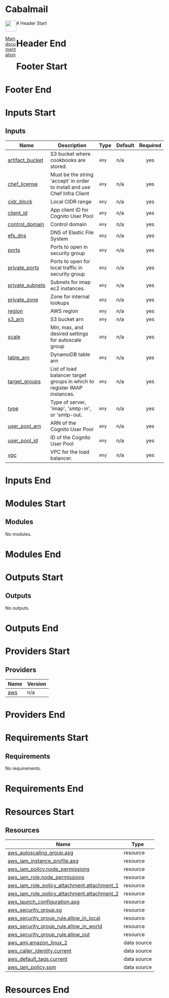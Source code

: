 <!-- BEGIN_TF_DOCS -->
# Cabalmail
<div style="width: 35px; float:left"><img src="../../docs/logo.png" width="35" />
<p><a href="../../README.md">Main documentation</a></p>
</div>
# Header Start

# Header End
# Footer Start

# Footer End
# Inputs Start
## Inputs

| Name | Description | Type | Default | Required |
|------|-------------|------|---------|:--------:|
| <a name="input_artifact_bucket"></a> [artifact\_bucket](#input\_artifact\_bucket) | S3 bucket where cookbooks are stored. | `any` | n/a | yes |
| <a name="input_chef_license"></a> [chef\_license](#input\_chef\_license) | Must be the string 'accept' in order to install and use Chef Infra Client | `any` | n/a | yes |
| <a name="input_cidr_block"></a> [cidr\_block](#input\_cidr\_block) | Local CIDR range | `any` | n/a | yes |
| <a name="input_client_id"></a> [client\_id](#input\_client\_id) | App client ID for Cognito User Pool | `any` | n/a | yes |
| <a name="input_control_domain"></a> [control\_domain](#input\_control\_domain) | Control domain | `any` | n/a | yes |
| <a name="input_efs_dns"></a> [efs\_dns](#input\_efs\_dns) | DNS of Elastic File System | `any` | n/a | yes |
| <a name="input_ports"></a> [ports](#input\_ports) | Ports to open in security group | `any` | n/a | yes |
| <a name="input_private_ports"></a> [private\_ports](#input\_private\_ports) | Ports to open for local traffic in security group | `any` | n/a | yes |
| <a name="input_private_subnets"></a> [private\_subnets](#input\_private\_subnets) | Subnets for imap ec2 instances. | `any` | n/a | yes |
| <a name="input_private_zone"></a> [private\_zone](#input\_private\_zone) | Zone for internal lookups | `any` | n/a | yes |
| <a name="input_region"></a> [region](#input\_region) | AWS region | `any` | n/a | yes |
| <a name="input_s3_arn"></a> [s3\_arn](#input\_s3\_arn) | S3 bucket arn | `any` | n/a | yes |
| <a name="input_scale"></a> [scale](#input\_scale) | Min, max, and desired settings for autoscale group | `any` | n/a | yes |
| <a name="input_table_arn"></a> [table\_arn](#input\_table\_arn) | DynamoDB table arn | `any` | n/a | yes |
| <a name="input_target_groups"></a> [target\_groups](#input\_target\_groups) | List of load balancer target groups in which to register IMAP instances. | `any` | n/a | yes |
| <a name="input_type"></a> [type](#input\_type) | Type of server, 'imap', 'smtp-in', or 'smtp-out. | `any` | n/a | yes |
| <a name="input_user_pool_arn"></a> [user\_pool\_arn](#input\_user\_pool\_arn) | ARN of the Cognito User Pool | `any` | n/a | yes |
| <a name="input_user_pool_id"></a> [user\_pool\_id](#input\_user\_pool\_id) | ID of the Cognito User Pool | `any` | n/a | yes |
| <a name="input_vpc"></a> [vpc](#input\_vpc) | VPC for the load balancer. | `any` | n/a | yes |
# Inputs End
# Modules Start
## Modules

No modules.
# Modules End
# Outputs Start
## Outputs

No outputs.
# Outputs End
# Providers Start
## Providers

| Name | Version |
|------|---------|
| <a name="provider_aws"></a> [aws](#provider\_aws) | n/a |
# Providers End
# Requirements Start
## Requirements

No requirements.
# Requirements End
# Resources Start
## Resources

| Name | Type |
|------|------|
| [aws_autoscaling_group.asg](https://registry.terraform.io/providers/hashicorp/aws/latest/docs/resources/autoscaling_group) | resource |
| [aws_iam_instance_profile.asg](https://registry.terraform.io/providers/hashicorp/aws/latest/docs/resources/iam_instance_profile) | resource |
| [aws_iam_policy.node_permissions](https://registry.terraform.io/providers/hashicorp/aws/latest/docs/resources/iam_policy) | resource |
| [aws_iam_role.node_permissions](https://registry.terraform.io/providers/hashicorp/aws/latest/docs/resources/iam_role) | resource |
| [aws_iam_role_policy_attachment.attachment_1](https://registry.terraform.io/providers/hashicorp/aws/latest/docs/resources/iam_role_policy_attachment) | resource |
| [aws_iam_role_policy_attachment.attachment_2](https://registry.terraform.io/providers/hashicorp/aws/latest/docs/resources/iam_role_policy_attachment) | resource |
| [aws_launch_configuration.asg](https://registry.terraform.io/providers/hashicorp/aws/latest/docs/resources/launch_configuration) | resource |
| [aws_security_group.sg](https://registry.terraform.io/providers/hashicorp/aws/latest/docs/resources/security_group) | resource |
| [aws_security_group_rule.allow_in_local](https://registry.terraform.io/providers/hashicorp/aws/latest/docs/resources/security_group_rule) | resource |
| [aws_security_group_rule.allow_in_world](https://registry.terraform.io/providers/hashicorp/aws/latest/docs/resources/security_group_rule) | resource |
| [aws_security_group_rule.allow_out](https://registry.terraform.io/providers/hashicorp/aws/latest/docs/resources/security_group_rule) | resource |
| [aws_ami.amazon_linux_2](https://registry.terraform.io/providers/hashicorp/aws/latest/docs/data-sources/ami) | data source |
| [aws_caller_identity.current](https://registry.terraform.io/providers/hashicorp/aws/latest/docs/data-sources/caller_identity) | data source |
| [aws_default_tags.current](https://registry.terraform.io/providers/hashicorp/aws/latest/docs/data-sources/default_tags) | data source |
| [aws_iam_policy.ssm](https://registry.terraform.io/providers/hashicorp/aws/latest/docs/data-sources/iam_policy) | data source |
# Resources End
<!-- END_TF_DOCS -->